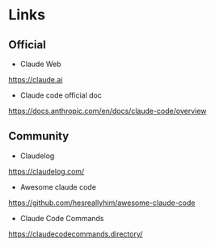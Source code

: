 # Links

## Official

- Claude Web

<https://claude.ai>

- Claude code official doc

<https://docs.anthropic.com/en/docs/claude-code/overview>

## Community

- Claudelog

<https://claudelog.com/>

- Awesome claude code

<https://github.com/hesreallyhim/awesome-claude-code>

- Claude Code Commands

<https://claudecodecommands.directory/>
